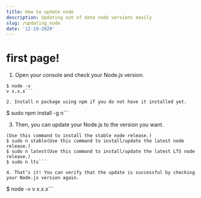 ```yaml
---
title: How to update node
description: Updating out of date node versions easily
slug: /updating_node
date: '12-19-2020'
---
```


# first page!

1. Open your console and check your Node.js version.
```
$ node -v
v x.x.x```

2. Install n package using npm if you do not have it installed yet.
```
$ sudo npm install -g n```

3. Then, you can update your Node.js to the version you want.
```
(Use this command to install the stable node release.)
$ sudo n stable(Use this command to install/update the latest node release.)
$ sudo n latest(Use this command to install/update the latest LTS node release.)
$ sudo n lts```

4. That’s it! You can verify that the update is successful by checking your Node.js version again.
```
$ node -v
v x.x.x```